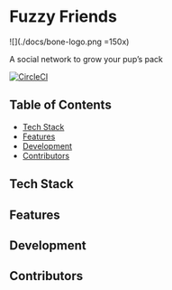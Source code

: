 # Fuzzy Friends

![](./docs/bone-logo.png =150x)

A social network to grow your pup’s pack

[![CircleCI](https://circleci.com/gh/Emerald-Lake/fuzzy-friends.svg?style=shield&circle-token=:circle-ci-badge-token)](https://circleci.com/gh/circleci/circleci-docs)

## Table of Contents

* [Tech Stack](#tech-stack)
* [Features](#features)
* [Development](#development)
* [Contributors](#contributors)

## Tech Stack

## Features

## Development

## Contributors
